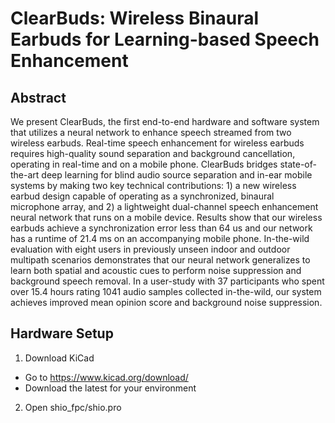 # ClearBuds: Wireless Binaural Earbuds for Learning-based Speech Enhancement

## Abstract
We present ClearBuds, the first  end-to-end hardware and software system that utilizes a neural network to enhance speech streamed from two wireless earbuds. Real-time speech enhancement for wireless earbuds  requires high-quality sound separation and background  cancellation, operating in real-time and on a mobile phone.  ClearBuds bridges state-of-the-art deep learning for blind audio source separation and in-ear mobile systems by making two key technical  contributions: 1) a new wireless earbud design capable of operating as a synchronized, binaural microphone array, and 2) a lightweight dual-channel speech enhancement neural network that runs on a mobile device. Results show that our wireless earbuds  achieve a  synchronization error less than 64 us and
our network has a runtime of 21.4 ms on an accompanying mobile phone. In-the-wild evaluation with eight users in  previously unseen indoor and outdoor multipath scenarios demonstrates that our neural network generalizes to learn both spatial and acoustic cues to  perform noise suppression and background speech removal. In a  user-study with 37 participants  who spent over 15.4  hours rating  1041   audio samples collected in-the-wild, our system achieves improved mean opinion score and background   noise  suppression.

## Hardware Setup
1. Download KiCad
-  Go to https://www.kicad.org/download/
-  Download the latest for your environment
2. Open shio_fpc/shio.pro
